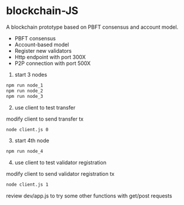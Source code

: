 # blockchain-JS
 A blockchain prototype based on PBFT consensus and account model.

+ PBFT consensus
+ Account-based model
+ Register new validators
+ Http endpoint with port 300X
+ P2P connection with port 500X

1. start 3 nodes

```sh
npm run node_1
npm run node_2
npm run node_3
```

2. use client to test transfer

modify client to send transfer tx

```sh
node client.js 0
```

3. start 4th node

```sh
npm run node_4
```

4. use client to test validator registration

modify client to send validator registration tx

```sh
node client.js 1
```

review dev/app.js to try some other functions with get/post requests
